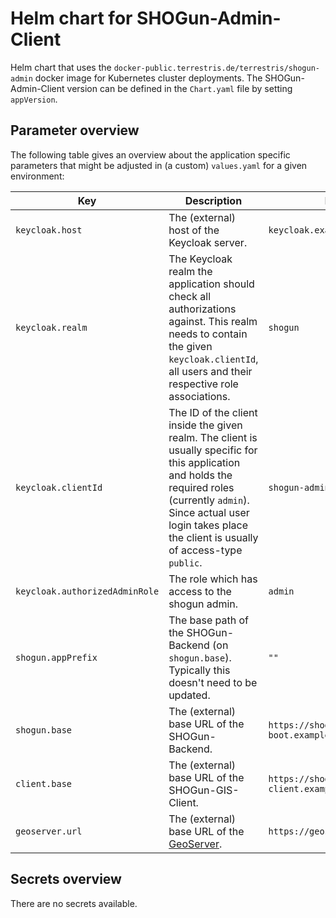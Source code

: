 # Helm chart for SHOGun-Admin-Client

Helm chart that uses the `docker-public.terrestris.de/terrestris/shogun-admin` docker image for Kubernetes cluster deployments. The SHOGun-Admin-Client version can be defined in the `Chart.yaml` file by setting `appVersion`.

## Parameter overview

The following table gives an overview about the application specific parameters that might be adjusted in (a custom) `values.yaml` for a given environment:

| Key | Description | Default                             |
|-----|-------------|-------------------------------------|
| `keycloak.host` | The (external) host of the Keycloak server. | `keycloak.example.com`              |
| `keycloak.realm` | The Keycloak realm the application should check all authorizations against. This realm needs to contain the given `keycloak.clientId`, all users and their respective role associations. | `shogun`                            |
| `keycloak.clientId` | The ID of the client inside the given realm. The client is usually specific for this application and holds the required roles (currently `admin`). Since actual user login takes place the client is usually of access-type `public`. | `shogun-admin`                      |
| `keycloak.authorizedAdminRole` | The role which has access to the shogun admin. | `admin`                             |
| `shogun.appPrefix` | The base path of the SHOGun-Backend (on `shogun.base`). Typically this doesn't need to be updated. | `""`                                |
| `shogun.base` | The (external) base URL of the SHOGun-Backend. | `https://shogun-boot.example.com`   |
| `client.base` | The (external) base URL of the SHOGun-GIS-Client. | `https://shogun-client.example.com` |
| `geoserver.url` | The (external) base URL of the [GeoServer](https://github.com/geoserver/geoserver). | `https://geoserver.example.com`     |

## Secrets overview

There are no secrets available.
